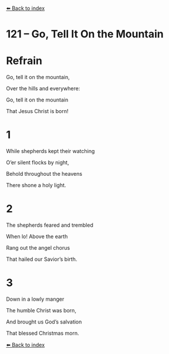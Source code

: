 [⬅️ Back to index](../README.md)

# 121 – Go, Tell It On the Mountain





# Refrain

Go, tell it on the mountain,

Over the hills and everywhere:

Go, tell it on the mountain

That Jesus Christ is born!



# 1

While shepherds kept their watching

O’er silent flocks by night,

Behold throughout the heavens

There shone a holy light.



# 2

The shepherds feared and trembled

When lo! Above the earth

Rang out the angel chorus

That hailed our Savior’s birth.



# 3

Down in a lowly manger

The humble Christ was born,

And brought us God’s salvation

That blessed Christmas morn.

[⬅️ Back to index](../README.md)
